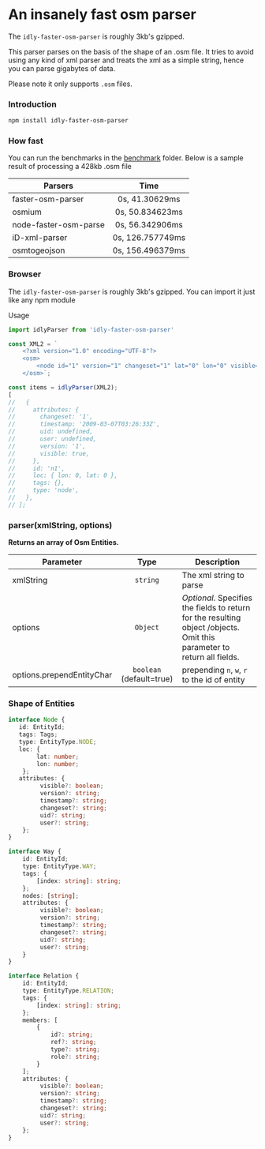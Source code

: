 # An insanely fast osm parser

The `idly-faster-osm-parser` is roughly 3kb's gzipped.

This parser parses on the basis of the shape of an .osm file. It tries to avoid using any kind of xml parser and treats the xml as a simple string, hence you can parse gigabytes of data.

Please note it only supports `.osm` files.

### Introduction

```bash
npm install idly-faster-osm-parser
```

### How fast

You can run the benchmarks in the [benchmark](https://github.com/kepta/idly/tree/master/packages/idly-faster-osm-parser/benchmark) folder.
Below is a sample result of processing a 428kb .osm file

| Parsers               |       Time       |
| --------------------- | :--------------: |
| faster-osm-parser     |  0s, 41.30629ms  |
| osmium                | 0s, 50.834623ms  |
| node-faster-osm-parse | 0s, 56.342906ms  |
| iD-xml-parser         | 0s, 126.757749ms |
| osmtogeojson          | 0s, 156.496379ms |

### Browser

The `idly-faster-osm-parser` is roughly 3kb's gzipped. You can import it just like any npm module

Usage

```Javascript
import idlyParser from 'idly-faster-osm-parser'

const XML2 = `
    <?xml version="1.0" encoding="UTF-8"?>
    <osm>
        <node id="1" version="1" changeset="1" lat="0" lon="0" visible="true" timestamp="2009-03-07T03:26:33Z"></node>
    </osm>`;

const items = idlyParser(XML2);
[
//   {
//     attributes: {
//       changeset: '1',
//       timestamp: '2009-03-07T03:26:33Z',
//       uid: undefined,
//       user: undefined,
//       version: '1',
//       visible: true,
//     },
//     id: 'n1',
//     loc: { lon: 0, lat: 0 },
//     tags: {},
//     type: 'node',
//   },
// ];
```

### parser(xmlString, options)

**Returns an array of Osm Entities.**

| Parameter                 |           Type           | Description                                                                                                               |
| ------------------------- | :----------------------: | ------------------------------------------------------------------------------------------------------------------------- |
| xmlString                 |         `string`         | The xml string to parse                                                                                                   |
| options                   |         `Object`         | _*Optional*_. Specifies the fields to return for the resulting object /objects. Omit this parameter to return all fields. |
| options.prependEntityChar | `boolean` (default=true) | prepending `n`, `w`, `r` to the id of entity                                                                              |

### Shape of Entities

```Typescript
interface Node {
   id: EntityId;
   tags: Tags;
   type: EntityType.NODE;
   loc: {
        lat: number;
        lon: number;
    };
   attributes: {
         visible?: boolean;
         version?: string;
         timestamp?: string;
         changeset?: string;
         uid?: string;
         user?: string;
    };
}

interface Way {
    id: EntityId;
    type: EntityType.WAY;
    tags: {
        [index: string]: string;
    };
    nodes: [string];
    attributes: {
         visible?: boolean;
         version?: string;
         timestamp?: string;
         changeset?: string;
         uid?: string;
         user?: string;
    }
}

interface Relation {
    id: EntityId;
    type: EntityType.RELATION;
    tags: {
        [index: string]: string;
    };
    members: [
        {
            id?: string;
            ref?: string;
            type?: string;
            role?: string;
        }
    ];
    attributes: {
         visible?: boolean;
         version?: string;
         timestamp?: string;
         changeset?: string;
         uid?: string;
         user?: string;
    };
}
```
